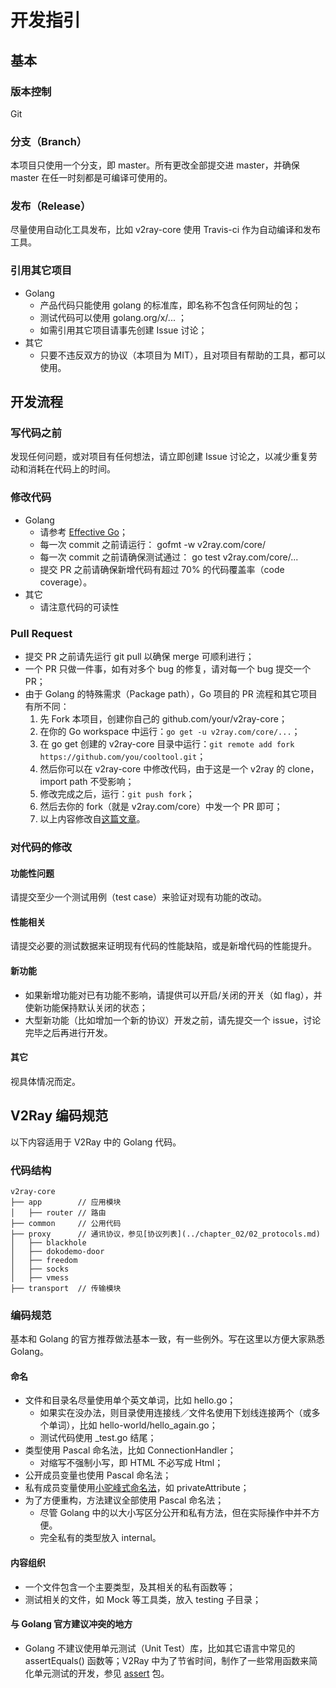 # 开发指引

## 基本

### 版本控制

Git

### 分支（Branch）

本项目只使用一个分支，即 master。所有更改全部提交进 master，并确保 master 在任一时刻都是可编译可使用的。

### 发布（Release）

尽量使用自动化工具发布，比如 v2ray-core 使用 Travis-ci 作为自动编译和发布工具。

### 引用其它项目

* Golang
  * 产品代码只能使用 golang 的标准库，即名称不包含任何网址的包；
  * 测试代码可以使用 golang.org/x/... ；
  * 如需引用其它项目请事先创建 Issue 讨论；
* 其它
  * 只要不违反双方的协议（本项目为 MIT），且对项目有帮助的工具，都可以使用。

## 开发流程

### 写代码之前

发现任何问题，或对项目有任何想法，请立即创建 Issue 讨论之，以减少重复劳动和消耗在代码上的时间。

### 修改代码

* Golang
  * 请参考 [Effective Go](https://golang.org/doc/effective_go.html)；
  * 每一次 commit 之前请运行： gofmt -w v2ray.com/core/
  * 每一次 commit 之前请确保测试通过： go test v2ray.com/core/...
  * 提交 PR 之前请确保新增代码有超过 70% 的代码覆盖率（code coverage）。
* 其它
  * 请注意代码的可读性

### Pull Request

* 提交 PR 之前请先运行 git pull 以确保 merge 可顺利进行；
* 一个 PR 只做一件事，如有对多个 bug 的修复，请对每一个 bug 提交一个 PR；
* 由于 Golang 的特殊需求（Package path），Go 项目的 PR 流程和其它项目有所不同：
  1. 先 Fork 本项目，创建你自己的 github.com/your/v2ray-core；
  1. 在你的 Go workspace 中运行：`go get -u v2ray.com/core/...`；
  1. 在 go get 创建的 v2ray-core 目录中运行：`git remote add fork https://github.com/you/cooltool.git`；
  1. 然后你可以在 v2ray-core 中修改代码，由于这是一个 v2ray 的 clone，import path 不受影响；
  1. 修改完成之后，运行：`git push fork`；
  1. 然后去你的 fork（就是 v2ray.com/core）中发一个 PR 即可；
  1. 以上内容修改自[这篇文章](http://blog.campoy.cat/2014/03/github-and-go-forking-pull-requests-and.html)。

### 对代码的修改

#### 功能性问题

请提交至少一个测试用例（test case）来验证对现有功能的改动。

#### 性能相关

请提交必要的测试数据来证明现有代码的性能缺陷，或是新增代码的性能提升。

#### 新功能

* 如果新增功能对已有功能不影响，请提供可以开启/关闭的开关（如 flag），并使新功能保持默认关闭的状态；
* 大型新功能（比如增加一个新的协议）开发之前，请先提交一个 issue，讨论完毕之后再进行开发。

#### 其它

视具体情况而定。

## V2Ray 编码规范

以下内容适用于 V2Ray 中的 Golang 代码。

### 代码结构

```text
v2ray-core
├── app        // 应用模块
│   ├── router // 路由
├── common     // 公用代码
├── proxy      // 通讯协议，参见[协议列表](../chapter_02/02_protocols.md)
│   ├── blackhole
│   ├── dokodemo-door
│   ├── freedom
│   ├── socks
│   ├── vmess
├── transport  // 传输模块
```

### 编码规范

基本和 Golang 的官方推荐做法基本一致，有一些例外。写在这里以方便大家熟悉 Golang。

#### 命名

* 文件和目录名尽量使用单个英文单词，比如 hello.go；
  * 如果实在没办法，则目录使用连接线／文件名使用下划线连接两个（或多个单词），比如 hello-world/hello_again.go；
  * 测试代码使用 _test.go 结尾；
* 类型使用 Pascal 命名法，比如 ConnectionHandler；
  * 对缩写不强制小写，即 HTML 不必写成 Html；
* 公开成员变量也使用 Pascal 命名法；
* 私有成员变量使用[小驼峰式命名法](https://zh.wikipedia.org/wiki/%E9%A7%9D%E5%B3%B0%E5%BC%8F%E5%A4%A7%E5%B0%8F%E5%AF%AB)，如 privateAttribute；
* 为了方便重构，方法建议全部使用 Pascal 命名法；
  * 尽管 Golang 中的以大小写区分公开和私有方法，但在实际操作中并不方便。
  * 完全私有的类型放入 internal。

#### 内容组织

* 一个文件包含一个主要类型，及其相关的私有函数等；
* 测试相关的文件，如 Mock 等工具类，放入 testing 子目录；

#### 与 Golang 官方建议冲突的地方

* Golang 不建议使用单元测试（Unit Test）库，比如其它语言中常见的 assertEquals() 函数等；V2Ray 中为了节省时间，制作了一些常用函数来简化单元测试的开发，参见 [assert](https://godoc.org/v2ray.com/ext/assert) 包。
